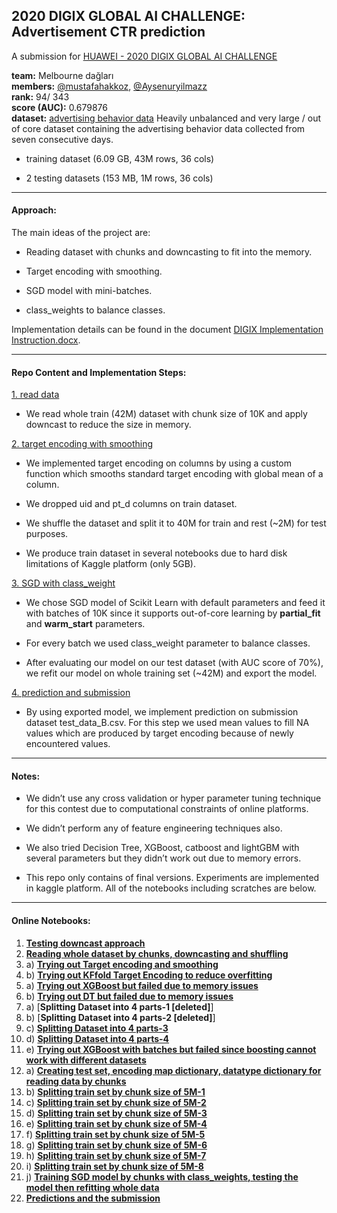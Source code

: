 ## 2020 DIGIX GLOBAL AI CHALLENGE: Advertisement CTR prediction

A submission for  [HUAWEI - 2020 DIGIX GLOBAL AI CHALLENGE](https://developer.huawei.com/consumer/en/activity/devStarAI/algo/competition.html#/preliminary/info/digix-trail-03/introduction)

**team:** Melbourne dağları  
**members:** [@mustafahakkoz](https://github.com/mustafahakkoz), [@Aysenuryilmazz](https://github.com/Aysenuryilmazz)  
**rank:** 94/ 343  
**score (AUC):** 0.679876  
**dataset:** [advertising behavior data](https://developer.huawei.com/consumer/en/activity/devStarAI/algo/competition.html#/preliminary/info/digix-trail-03/data) Heavily unbalanced and very large / out of core dataset containing the advertising behavior data collected from seven consecutive days. 

- training dataset (6.09 GB, 43M rows, 36 cols)

- 2 testing datasets (153 MB, 1M rows, 36 cols) 

---

#### Approach:

The main ideas of the project are:

- Reading dataset with chunks and downcasting to fit into the memory.

- Target encoding with smoothing.

- SGD model with mini-batches.

- class_weights to balance classes.

Implementation details can be found in the document [DIGIX Implementation Instruction.docx](https://github.com/mustafahakkoz/Advertisement-CTR-Prediction/blob/master/DIGIX%20Implementation%20Instruction.docx "DIGIX Implementation Instruction.docx").

---

#### Repo Content and Implementation Steps:

[1. read data](https://github.com/mustafahakkoz/Advertisement-CTR-Prediction/tree/master/1.%20read%20data "1. read data") 

- We read whole train (42M) dataset with chunk size of 10K and apply downcast to reduce the size in memory.

[2. target encoding with smoothing](https://github.com/mustafahakkoz/Advertisement-CTR-Prediction/tree/master/2.%20target%20encoding%20with%20smoothing "2. target encoding with smoothing") 

- We implemented target encoding on columns by using a custom function which smooths standard target encoding with global mean of a column.

- We dropped uid and pt_d columns on train dataset.

- We shuffle the dataset and split it to 40M for train and rest (~2M) for test purposes.

- We produce train dataset in several notebooks due to hard disk limitations of Kaggle platform (only 5GB).

[3. SGD with class_weight](https://github.com/mustafahakkoz/Advertisement-CTR-Prediction/tree/master/3.%20SGD%20with%20class_weight "3. SGD with class_weight")

- We chose SGD model of Scikit Learn with default parameters and feed it with batches of 10K since it supports out-of-core learning by **partial_fit** and **warm_start** parameters.

- For every batch we used class_weight parameter to balance classes.

- After evaluating our model on our test dataset (with AUC score of 70%), we refit our model on whole training set (~42M) and export the model.

[4. prediction and submission](https://github.com/mustafahakkoz/Advertisement-CTR-Prediction/tree/master/4.%20prediction%20and%20submission "4. prediction and submission")

- By using exported model, we implement prediction on submission dataset test_data_B.csv. For this step we used mean values to fill NA values which are produced by target encoding because of newly encountered values.

---

#### Notes:

- We didn’t use any cross validation or hyper parameter tuning technique for this contest due to computational constraints of online platforms.

- We didn’t perform any of feature engineering techniques also.

- We also tried Decision Tree, XGBoost, catboost and lightGBM with several parameters but they didn’t work out due to memory errors.

- This repo only contains of final versions. Experiments are implemented in kaggle platform. All of the notebooks including scratches are below.

---

#### Online Notebooks:

1. [**Testing downcast approach**](https://www.kaggle.com/hakkoz/ctr-1-contest-test)
2. [**Reading whole dataset by chunks, downcasting and shuffling**](https://www.kaggle.com/hakkoz/ctr-2-read-data)
3. a) [**Trying out Target encoding and smoothing**](https://www.kaggle.com/hakkoz/ctr-3-targetencoding-smoothing)
3. b) [**Trying out KFfold Target Encoding to reduce overfitting**](https://www.kaggle.com/hakkoz/ctr-3-targetencoding-kfold/)
4. a) [**Trying out XGBoost but failed due to memory issues**](https://www.kaggle.com/hakkoz/ctr-4-defaultxgboost/)
4. b) [**Trying out DT but failed due to memory issues**](https://www.kaggle.com/hakkoz/ctr-4-dt)
5. a) [**Splitting Dataset into 4 parts-1 [deleted]**]
5. b) [**Splitting Dataset into 4 parts-2 [deleted]**]
5. c) [**Splitting Dataset into 4 parts-3**](https://www.kaggle.com/hakkoz/ctr-5-targetencoding-smoothing-3)
5. d) [**Splitting Dataset into 4 parts-4**](https://www.kaggle.com/hakkoz/ctr-5-targetencoding-smoothing-4)
5. e) [**Trying out XGBoost with batches but failed since boosting cannot work with different datasets**](https://www.kaggle.com/hakkoz/ctr-5-defaultxgboost-batch/)
6. a) [**Creating test set, encoding map dictionary, datatype dictionary for reading data by chunks**](https://www.kaggle.com/hakkoz/ctr-6-train-test-split-0)
6. b) [**Splitting train set by chunk size of 5M-1**](https://www.kaggle.com/hakkoz/ctr-6-train-test-split-1)
6. c) [**Splitting train set by chunk size of 5M-2**](https://www.kaggle.com/hakkoz/ctr-6-train-test-split-1-5)
6. d) [**Splitting train set by chunk size of 5M-3**](https://www.kaggle.com/hakkoz/ctr-6-train-test-split-2)
6. e) [**Splitting train set by chunk size of 5M-4**](https://www.kaggle.com/hakkoz/ctr-6-train-test-split-2-5)
6. f) [**Splitting train set by chunk size of 5M-5**](https://www.kaggle.com/aysenur95/ctr-train-test-split-3)
6. g) [**Splitting train set by chunk size of 5M-6**](https://www.kaggle.com/aysenur95/ctr-train-test-split-3-5)
6. h) [**Splitting train set by chunk size of 5M-7**](https://www.kaggle.com/hakkoz/ctr-6-train-test-split-4v2)
6. i) [**Splitting train set by chunk size of 5M-8**](https://www.kaggle.com/aysenur95/ctr-train-test-split-4-5)
6. j) [**Training SGD model by chunks with class_weights, testing the model then refitting whole data**](https://www.kaggle.com/hakkoz/ctr-6-split-sgd-batch-class-weight)
7. [**Predictions and the submission**](https://www.kaggle.com/hakkoz/ctr-7-predict-submission-datasets)



